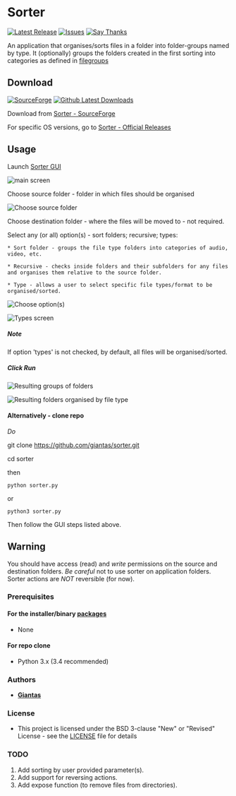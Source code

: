 # Sorter

[![Latest Release](https://img.shields.io/github/release/giantas/sorter.svg?maxAge=2592000)](https://github.com/giantas/sorter/releases/latest)
[![Issues](https://img.shields.io/github/issues-raw/giantas/sorter/website.svg)](https://github.com/giantas/sorter/issues)
[![Say Thanks](https://img.shields.io/badge/Say%20Thanks-!-blue.svg)](https://saythanks.io/to/giantas)


An application that organises/sorts files in a folder into folder-groups named by type. It (optionally) groups the folders created in the first sorting into categories as defined in [filegroups](filegroups.py)


## Download
[![SourceForge](https://img.shields.io/sourceforge/dm/file-sorter.svg)](http://file-sorter.sourceforge.io)
[![Github Latest Downloads](https://img.shields.io/github/downloads/giantas/sorter/latest/total.svg)](https://github.com/giantas/sorter/releases/latest)


Download from [Sorter - SourceForge](http://file-sorter.sourceforge.io)

For specific OS versions, go to [Sorter - Official Releases](https://github.com/giantas/sorter/releases/latest)


## Usage

Launch [Sorter GUI](releases/latest)

![main screen](screenshots/Screenshot_20170505_081019.png)


Choose source folder - folder in which files should be organised

![Choose source folder](screenshots/Screenshot_20170505_081200.png)


Choose destination folder - where the files will be moved to - not required.


Select any (or all) option(s) - sort folders; recursive; types:

	* Sort folder - groups the file type folders into categories of audio, video, etc.

	* Recursive - checks inside folders and their subfolders for any files and organises them relative to the source folder.

	* Type - allows a user to select specific file types/format to be organised/sorted.

![Choose option(s)](screenshots/Screenshot_20170505_081200.png)

![Types screen](screenshots/Screenshot_20170505_081054.png)

##### Note
If option 'types' is not checked, by default, all files will be organised/sorted.

##### Click Run

![Resulting groups of folders](screenshots/Screenshot_20170505_081300.png)

![Resulting folders organised by file type](screenshots/Screenshot_20170505_081329.png)

#### Alternatively - clone repo

*Do*

git clone https://github.com/giantas/sorter.git

cd sorter

then 

```
python sorter.py
```

or 

```
python3 sorter.py
```

Then follow the GUI steps listed above.

## Warning
You should have access (read) and *write* permissions on the source and destination folders.
*Be careful* not to use sorter on application folders. Sorter actions are *NOT* reversible (for now).

### Prerequisites 
#### For the installer/binary [packages](releases/latest)
* None

#### For repo clone
* Python 3.x (3.4 recommended)


### Authors

* **[Giantas](https://github.com/giantas)** 


### License

* This project is licensed under the BSD 3-clause "New" or "Revised" License - see the [LICENSE](LICENSE) file for details


### TODO

1. Add sorting by user provided parameter(s).
2. Add support for reversing actions.
3. Add expose function (to remove files from directories).
